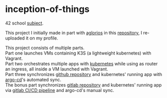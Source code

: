# inception-of-things

42 school [subject](https://cdn.intra.42.fr/pdf/pdf/66725/en.subject.pdf).

This project I initially made in part with [aglorios](https://github.com/Aglorios17) in this [repository](https://github.com/Aglorios17/Inception_Of_Things_19), I re-uploaded it on my profile.

This project consists of multiple parts.<br>
Part one launches VMs containing K3S (a lightweight kubernetes) with Vagrant.<br>
Part two orchestrates multiple apps with [kubernetes](https://github.com/artainmo/DevOps/tree/main/kubernetes) while using as router an ingress, all inside a VM launched with Vagrant.<br>
Part three synchronizes [github repository](https://github.com/artainmo/inception-of-things/tree/master/p3/app) and kubernetes' running app with [argo-cd](https://github.com/artainmo/DevOps/tree/main/kubernetes#argo-cd)'s automated sync.<br>
The bonus part synchronizes [gitlab repository](https://gitlab.com/artainmo/inception-of-things/-/tree/master/app) and kubernetes' running app via [gitlab CI/CD pipeline](https://github.com/artainmo/DevOps/tree/main/gitlab#gitlab-cicd-pipeline) and argo-cd's manual sync.<br>
